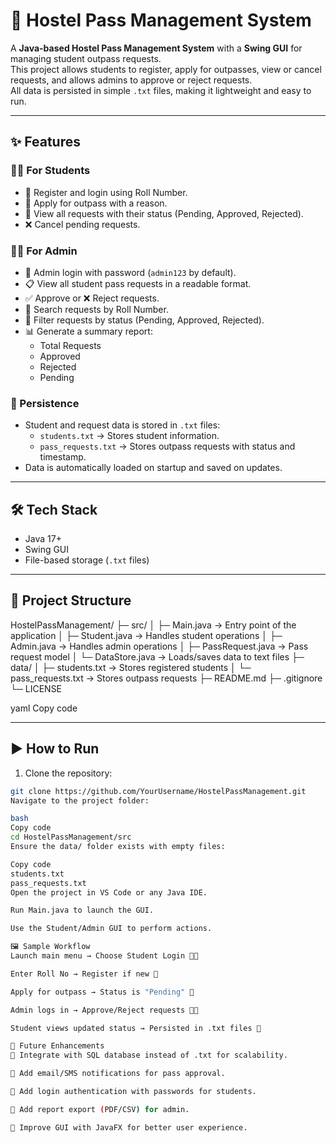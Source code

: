 # 🏫 Hostel Pass Management System

A **Java-based Hostel Pass Management System** with a **Swing GUI** for managing student outpass requests.  
This project allows students to register, apply for outpasses, view or cancel requests, and allows admins to approve or reject requests.  
All data is persisted in simple `.txt` files, making it lightweight and easy to run.

---

## ✨ Features

### 👩‍🎓 For Students
- 📝 Register and login using Roll Number.
- 🏃 Apply for outpass with a reason.
- 👀 View all requests with their status (Pending, Approved, Rejected).
- ❌ Cancel pending requests.

### 👨‍💼 For Admin
- 🔐 Admin login with password (`admin123` by default).
- 📋 View all student pass requests in a readable format.
- ✅ Approve or ❌ Reject requests.
- 🔎 Search requests by Roll Number.
- 📌 Filter requests by status (Pending, Approved, Rejected).
- 📊 Generate a summary report:
  - Total Requests
  - Approved
  - Rejected
  - Pending

### 💾 Persistence
- Student and request data is stored in `.txt` files:
  - `students.txt` → Stores student information.
  - `pass_requests.txt` → Stores outpass requests with status and timestamp.
- Data is automatically loaded on startup and saved on updates.

---

## 🛠 Tech Stack
- Java 17+  
- Swing GUI  
- File-based storage (`.txt` files)  

---

## 📂 Project Structure

HostelPassManagement/
├─ src/
│ ├─ Main.java -> Entry point of the application
│ ├─ Student.java -> Handles student operations
│ ├─ Admin.java -> Handles admin operations
│ ├─ PassRequest.java -> Pass request model
│ └─ DataStore.java -> Loads/saves data to text files
├─ data/
│ ├─ students.txt -> Stores registered students
│ └─ pass_requests.txt -> Stores outpass requests
├─ README.md
├─ .gitignore
└─ LICENSE

yaml
Copy code

---

## ▶️ How to Run

1. Clone the repository:

```bash
git clone https://github.com/YourUsername/HostelPassManagement.git
Navigate to the project folder:

bash
Copy code
cd HostelPassManagement/src
Ensure the data/ folder exists with empty files:

Copy code
students.txt
pass_requests.txt
Open the project in VS Code or any Java IDE.

Run Main.java to launch the GUI.

Use the Student/Admin GUI to perform actions.

🖼 Sample Workflow
Launch main menu → Choose Student Login 👩‍🎓

Enter Roll No → Register if new 📝

Apply for outpass → Status is "Pending" 🏃

Admin logs in → Approve/Reject requests 👨‍💼

Student views updated status → Persisted in .txt files 💾

🚀 Future Enhancements
💾 Integrate with SQL database instead of .txt for scalability.

📧 Add email/SMS notifications for pass approval.

🔐 Add login authentication with passwords for students.

📄 Add report export (PDF/CSV) for admin.

🎨 Improve GUI with JavaFX for better user experience.

